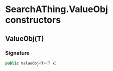 # SearchAThing.ValueObj<T> constructors
## ValueObj<T>(T)
### Signature
```csharp
public ValueObj<T>(T x)
```

